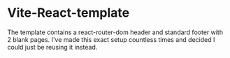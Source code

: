 # Vite-React-template
The template contains a react-router-dom header and standard footer with 2 blank pages. I've made this exact setup countless times and decided I could just be reusing it instead.
